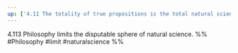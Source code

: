 ```yaml
---
up: ['4.11 The totality of true propositions is the total natural science (or the totality of the natural sciences).']
---
```

4.113 Philosophy limits the disputable sphere of natural science.
%%
#Philosophy #limit #naturalscience %%